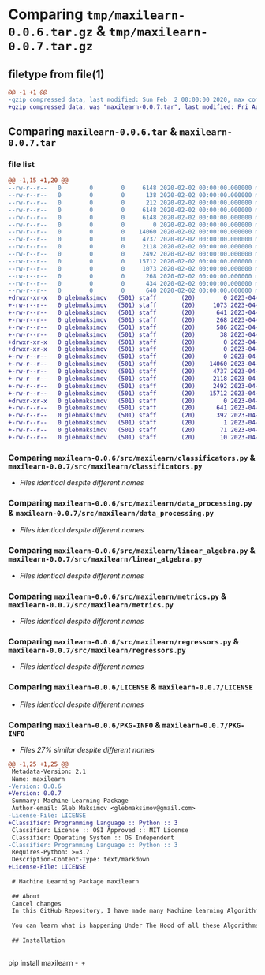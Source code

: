 # Comparing `tmp/maxilearn-0.0.6.tar.gz` & `tmp/maxilearn-0.0.7.tar.gz`

## filetype from file(1)

```diff
@@ -1 +1 @@
-gzip compressed data, last modified: Sun Feb  2 00:00:00 2020, max compression
+gzip compressed data, was "maxilearn-0.0.7.tar", last modified: Fri Apr 21 15:47:25 2023, max compression
```

## Comparing `maxilearn-0.0.6.tar` & `maxilearn-0.0.7.tar`

### file list

```diff
@@ -1,15 +1,20 @@
--rw-r--r--   0        0        0     6148 2020-02-02 00:00:00.000000 maxilearn-0.0.6/.DS_Store
--rw-r--r--   0        0        0      138 2020-02-02 00:00:00.000000 maxilearn-0.0.6/setup.cfg
--rw-r--r--   0        0        0      212 2020-02-02 00:00:00.000000 maxilearn-0.0.6/update.txt
--rw-r--r--   0        0        0     6148 2020-02-02 00:00:00.000000 maxilearn-0.0.6/src/.DS_Store
--rw-r--r--   0        0        0     6148 2020-02-02 00:00:00.000000 maxilearn-0.0.6/src/maxilearn/.DS_Store
--rw-r--r--   0        0        0        0 2020-02-02 00:00:00.000000 maxilearn-0.0.6/src/maxilearn/__init__.py
--rw-r--r--   0        0        0    14060 2020-02-02 00:00:00.000000 maxilearn-0.0.6/src/maxilearn/classificators.py
--rw-r--r--   0        0        0     4737 2020-02-02 00:00:00.000000 maxilearn-0.0.6/src/maxilearn/data_processing.py
--rw-r--r--   0        0        0     2118 2020-02-02 00:00:00.000000 maxilearn-0.0.6/src/maxilearn/linear_algebra.py
--rw-r--r--   0        0        0     2492 2020-02-02 00:00:00.000000 maxilearn-0.0.6/src/maxilearn/metrics.py
--rw-r--r--   0        0        0    15712 2020-02-02 00:00:00.000000 maxilearn-0.0.6/src/maxilearn/regressors.py
--rw-r--r--   0        0        0     1073 2020-02-02 00:00:00.000000 maxilearn-0.0.6/LICENSE
--rw-r--r--   0        0        0      268 2020-02-02 00:00:00.000000 maxilearn-0.0.6/README.md
--rw-r--r--   0        0        0      434 2020-02-02 00:00:00.000000 maxilearn-0.0.6/pyproject.toml
--rw-r--r--   0        0        0      640 2020-02-02 00:00:00.000000 maxilearn-0.0.6/PKG-INFO
+drwxr-xr-x   0 glebmaksimov   (501) staff       (20)        0 2023-04-21 15:47:25.747207 maxilearn-0.0.7/
+-rw-r--r--   0 glebmaksimov   (501) staff       (20)     1073 2023-04-21 13:24:22.000000 maxilearn-0.0.7/LICENSE
+-rw-r--r--   0 glebmaksimov   (501) staff       (20)      641 2023-04-21 15:47:25.746447 maxilearn-0.0.7/PKG-INFO
+-rw-r--r--   0 glebmaksimov   (501) staff       (20)      268 2023-04-21 15:13:38.000000 maxilearn-0.0.7/README.md
+-rw-r--r--   0 glebmaksimov   (501) staff       (20)      586 2023-04-21 15:47:07.000000 maxilearn-0.0.7/pyproject.toml
+-rw-r--r--   0 glebmaksimov   (501) staff       (20)       38 2023-04-21 15:47:25.747281 maxilearn-0.0.7/setup.cfg
+drwxr-xr-x   0 glebmaksimov   (501) staff       (20)        0 2023-04-21 15:47:25.740450 maxilearn-0.0.7/src/
+drwxr-xr-x   0 glebmaksimov   (501) staff       (20)        0 2023-04-21 15:47:25.743318 maxilearn-0.0.7/src/maxilearn/
+-rw-r--r--   0 glebmaksimov   (501) staff       (20)        0 2023-04-21 12:46:18.000000 maxilearn-0.0.7/src/maxilearn/__init__.py
+-rw-r--r--   0 glebmaksimov   (501) staff       (20)    14060 2023-04-21 15:11:54.000000 maxilearn-0.0.7/src/maxilearn/classificators.py
+-rw-r--r--   0 glebmaksimov   (501) staff       (20)     4737 2023-04-01 13:58:17.000000 maxilearn-0.0.7/src/maxilearn/data_processing.py
+-rw-r--r--   0 glebmaksimov   (501) staff       (20)     2118 2023-04-03 14:34:37.000000 maxilearn-0.0.7/src/maxilearn/linear_algebra.py
+-rw-r--r--   0 glebmaksimov   (501) staff       (20)     2492 2023-04-16 09:06:30.000000 maxilearn-0.0.7/src/maxilearn/metrics.py
+-rw-r--r--   0 glebmaksimov   (501) staff       (20)    15712 2023-04-21 13:58:28.000000 maxilearn-0.0.7/src/maxilearn/regressors.py
+drwxr-xr-x   0 glebmaksimov   (501) staff       (20)        0 2023-04-21 15:47:25.745780 maxilearn-0.0.7/src/maxilearn.egg-info/
+-rw-r--r--   0 glebmaksimov   (501) staff       (20)      641 2023-04-21 15:47:25.000000 maxilearn-0.0.7/src/maxilearn.egg-info/PKG-INFO
+-rw-r--r--   0 glebmaksimov   (501) staff       (20)      392 2023-04-21 15:47:25.000000 maxilearn-0.0.7/src/maxilearn.egg-info/SOURCES.txt
+-rw-r--r--   0 glebmaksimov   (501) staff       (20)        1 2023-04-21 15:47:25.000000 maxilearn-0.0.7/src/maxilearn.egg-info/dependency_links.txt
+-rw-r--r--   0 glebmaksimov   (501) staff       (20)       71 2023-04-21 15:47:25.000000 maxilearn-0.0.7/src/maxilearn.egg-info/requires.txt
+-rw-r--r--   0 glebmaksimov   (501) staff       (20)       10 2023-04-21 15:47:25.000000 maxilearn-0.0.7/src/maxilearn.egg-info/top_level.txt
```

### Comparing `maxilearn-0.0.6/src/maxilearn/classificators.py` & `maxilearn-0.0.7/src/maxilearn/classificators.py`

 * *Files identical despite different names*

### Comparing `maxilearn-0.0.6/src/maxilearn/data_processing.py` & `maxilearn-0.0.7/src/maxilearn/data_processing.py`

 * *Files identical despite different names*

### Comparing `maxilearn-0.0.6/src/maxilearn/linear_algebra.py` & `maxilearn-0.0.7/src/maxilearn/linear_algebra.py`

 * *Files identical despite different names*

### Comparing `maxilearn-0.0.6/src/maxilearn/metrics.py` & `maxilearn-0.0.7/src/maxilearn/metrics.py`

 * *Files identical despite different names*

### Comparing `maxilearn-0.0.6/src/maxilearn/regressors.py` & `maxilearn-0.0.7/src/maxilearn/regressors.py`

 * *Files identical despite different names*

### Comparing `maxilearn-0.0.6/LICENSE` & `maxilearn-0.0.7/LICENSE`

 * *Files identical despite different names*

### Comparing `maxilearn-0.0.6/PKG-INFO` & `maxilearn-0.0.7/PKG-INFO`

 * *Files 27% similar despite different names*

```diff
@@ -1,25 +1,25 @@
 Metadata-Version: 2.1
 Name: maxilearn
-Version: 0.0.6
+Version: 0.0.7
 Summary: Machine Learning Package
 Author-email: Gleb Maksimov <glebmaksimov@gmail.com>
-License-File: LICENSE
+Classifier: Programming Language :: Python :: 3
 Classifier: License :: OSI Approved :: MIT License
 Classifier: Operating System :: OS Independent
-Classifier: Programming Language :: Python :: 3
 Requires-Python: >=3.7
 Description-Content-Type: text/markdown
+License-File: LICENSE
 
 # Machine Learning Package maxilearn
 
 ## About
 Cancel changes
 In this GitHub Repository, I have made many Machine learning Algorithms from scratch.
 
 You can learn what is happening Under The Hood of all these Algorithms.
 
 ## Installation
 
 ```
 pip install maxilearn
-```
+```
```

